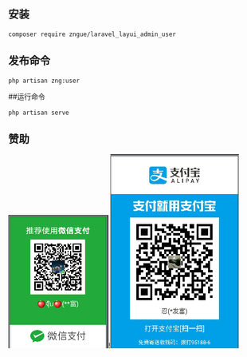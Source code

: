 ##  安装
```
composer require zngue/laravel_layui_admin_user
```
## 发布命令
```
php artisan zng:user
```
##运行命令
```
php artisan serve
```

## 赞助
![支付宝](assets/images/wxpy_sm.jpg)!![支付宝](assets/images/alipay.jpg)

